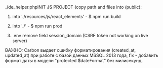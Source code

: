 _ide_helper.phpINIT JS PROJECT (copy path and files into /public):
1. into './resources/js/react_elements' - $ npm run build

2. into './' - $ npm run prod

3. .env remove field session_domain (CSRF token not working on live server)


ВАЖНО: Carbon выдает ошибку форматирования (created_at, updated_at) при работе с базой данных MSSQL 2013 года, fix - добавить формат даты в модели "protected $dateFormat" без милисекунд.
